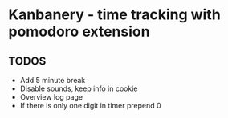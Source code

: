 # Kanbanery - time tracking with pomodoro extension

## TODOS

* Add 5 minute break
* Disable sounds, keep info in cookie
* Overview log page
* If there is only one digit in timer prepend 0

